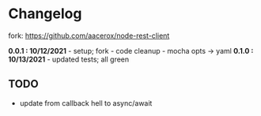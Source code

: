 # Changelog
fork: https://github.com/aacerox/node-rest-client

**0.0.1 : 10/12/2021**
	- setup; fork
	- code cleanup
	- mocha opts -> yaml
**0.1.0 : 10/13/2021**
	- updated tests; all green

## TODO

- update from callback hell to async/await